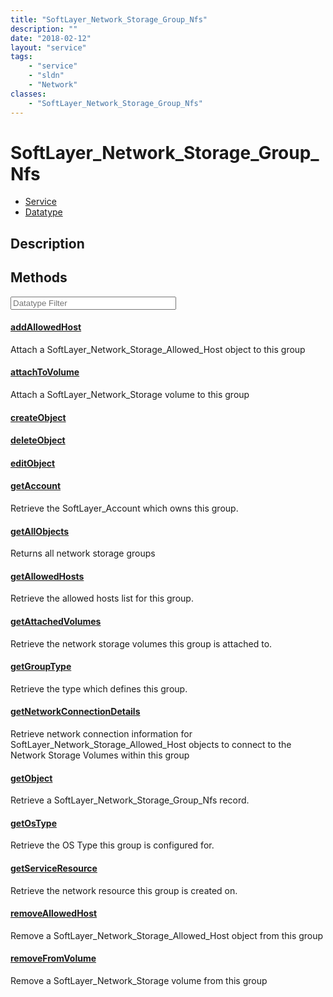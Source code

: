 ```yaml
---
title: "SoftLayer_Network_Storage_Group_Nfs"
description: ""
date: "2018-02-12"
layout: "service"
tags:
    - "service"
    - "sldn"
    - "Network"
classes:
    - "SoftLayer_Network_Storage_Group_Nfs"
---
```

# SoftLayer_Network_Storage_Group_Nfs
<div id='service-datatype'>
    <ul id='sldn-reference-tabs'>
    <li id='service'> <a href='/reference/services/SoftLayer_Network_Storage_Group_Nfs' >Service</a></li>    <li id='datatype'> <a href='/reference/datatypes/SoftLayer_Network_Storage_Group_Nfs' >Datatype</a></li>
    </ul>
</div>

## Description




        
<div id="properties" class="content service-content">

## Methods

<div class="view-filters">
    <div class="clearfix">
        <div class="search-input-box">
            <input placeholder="Datatype Filter" onkeyup="titleSearch(inputId='edit-combine', divId='method-div', elementClass='method-row')" 
                type="text" id="edit-combine" value="" size="30" maxlength="128" class="form-text">
        </div>
    </div>
</div>

#### [addAllowedHost](/reference/services/SoftLayer_Network_Storage_Group_Nfs/addAllowedHost)
Attach a SoftLayer_Network_Storage_Allowed_Host object to this group

#### [attachToVolume](/reference/services/SoftLayer_Network_Storage_Group_Nfs/attachToVolume)
Attach a SoftLayer_Network_Storage volume to this group

#### [createObject](/reference/services/SoftLayer_Network_Storage_Group_Nfs/createObject)


#### [deleteObject](/reference/services/SoftLayer_Network_Storage_Group_Nfs/deleteObject)


#### [editObject](/reference/services/SoftLayer_Network_Storage_Group_Nfs/editObject)


#### [getAccount](/reference/services/SoftLayer_Network_Storage_Group_Nfs/getAccount)
Retrieve the SoftLayer_Account which owns this group.

#### [getAllObjects](/reference/services/SoftLayer_Network_Storage_Group_Nfs/getAllObjects)
Returns all network storage groups

#### [getAllowedHosts](/reference/services/SoftLayer_Network_Storage_Group_Nfs/getAllowedHosts)
Retrieve the allowed hosts list for this group.

#### [getAttachedVolumes](/reference/services/SoftLayer_Network_Storage_Group_Nfs/getAttachedVolumes)
Retrieve the network storage volumes this group is attached to.

#### [getGroupType](/reference/services/SoftLayer_Network_Storage_Group_Nfs/getGroupType)
Retrieve the type which defines this group.

#### [getNetworkConnectionDetails](/reference/services/SoftLayer_Network_Storage_Group_Nfs/getNetworkConnectionDetails)
Retrieve network connection information for SoftLayer_Network_Storage_Allowed_Host objects to connect to the Network Storage Volumes within this group 

#### [getObject](/reference/services/SoftLayer_Network_Storage_Group_Nfs/getObject)
Retrieve a SoftLayer_Network_Storage_Group_Nfs record.

#### [getOsType](/reference/services/SoftLayer_Network_Storage_Group_Nfs/getOsType)
Retrieve the OS Type this group is configured for.

#### [getServiceResource](/reference/services/SoftLayer_Network_Storage_Group_Nfs/getServiceResource)
Retrieve the network resource this group is created on.

#### [removeAllowedHost](/reference/services/SoftLayer_Network_Storage_Group_Nfs/removeAllowedHost)
Remove a SoftLayer_Network_Storage_Allowed_Host object from this group

#### [removeFromVolume](/reference/services/SoftLayer_Network_Storage_Group_Nfs/removeFromVolume)
Remove a SoftLayer_Network_Storage volume from this group

</div>

